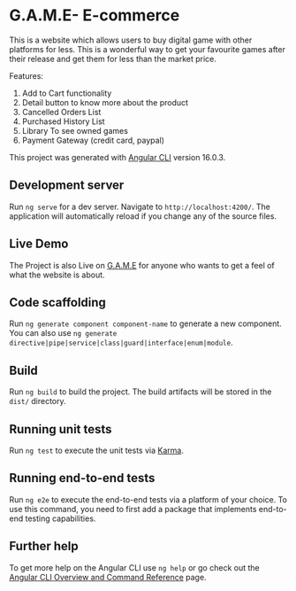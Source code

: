 # G.A.M.E- E-commerce

This is a website which allows users to buy digital game with other platforms for less. This is a wonderful way to get your favourite games after their release and get them for less than the market price.

Features:
1. Add to Cart functionality
2. Detail button to know more about the product
3. Cancelled Orders List
4. Purchased History List
5. Library To see owned games
6. Payment Gateway (credit card, paypal)


This project was generated with [Angular CLI](https://github.com/angular/angular-cli) version 16.0.3.

## Development server

Run `ng serve` for a dev server. Navigate to `http://localhost:4200/`. The application will automatically reload if you change any of the source files.

## Live Demo

The Project is also Live on [G.A.M.E](https://tourmaline-moxie-d830bc.netlify.app) for anyone who wants to get a feel of what the website is about.

## Code scaffolding

Run `ng generate component component-name` to generate a new component. You can also use `ng generate directive|pipe|service|class|guard|interface|enum|module`.

## Build

Run `ng build` to build the project. The build artifacts will be stored in the `dist/` directory.

## Running unit tests

Run `ng test` to execute the unit tests via [Karma](https://karma-runner.github.io).

## Running end-to-end tests

Run `ng e2e` to execute the end-to-end tests via a platform of your choice. To use this command, you need to first add a package that implements end-to-end testing capabilities.

## Further help

To get more help on the Angular CLI use `ng help` or go check out the [Angular CLI Overview and Command Reference](https://angular.io/cli) page.
